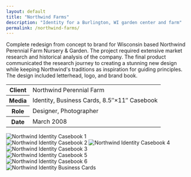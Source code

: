 ```yaml
---
layout: default
title: "Northwind Farms"
description: "Identity for a Burlington, WI garden center and farm"
permalink: /northwind-farms/
---
```


<section class="border-bottom-gray">
	<div class="grid-frame soft-sides hard@md">
		<div class="grid">
			<div class="grid-cell soft-triple-top soft-sides soft-triple-sides@md soft-triple-bottom@md 2/3@md">
				<p>Complete redesign from concept to brand for Wisconsin based Northwind Perennial Farm Nursery &amp; Garden. The project required extensive market research and historical analysis of the company. The final product communicated the research journey to creating a stunning new design while keeping Northwind's traditions as inspiration for guiding principles. The design included letterhead, logo, and brand book.</p>
			</div>
			<div class="grid-cell soft-sides soft-triple-bottom soft-double-top soft-triple-sides@md soft-triple-top@md 1/3@md">
				<table>
					<tbody>
						<tr>
							<th>Client</th>
							<td>Northwind Perennial Farm</td>
						</tr>
						<tr>
							<th>Media</th>
							<td>Identity, Business Cards, 8.5&#8243;&times;11&#8243; Casebook</td>
						</tr>
						<tr>
							<th>Role</th>
							<td>Designer, Photographer</td>
						</tr>
						<tr>
							<th>Date</th>
							<td>March 2008</td>
						</tr>
					</tbody>
				</table>
			</div>
		</div>
	</div>
</section>
<section class="border-bottom-gray bg-silver@md">
	<div class="grid-frame soft-triple-ends soft-double-sides soft-triple-sides@md">
		<div class="grid grid-with-gutter">
			<div class="grid-cell">
				<div class="grid grid-with-gutter">
					<div class="grid-cell 1/2">
						<img src="https://jessetrippecdn.appspot.com/images/northwind-1.png" alt="Northwind Identity Casebook 1" class="project-img">
					</div>
					<div class="grid-cell 1/2">
						<img src="https://jessetrippecdn.appspot.com/images/northwind-2.png" alt="Northwind Identity Casebook 2" class="project-img">
						<img src="https://jessetrippecdn.appspot.com/images/northwind-3.png" alt="Northwind Identity Casebook 4" class="project-img">
					</div>
				</div>
				<img src="https://jessetrippecdn.appspot.com/images/northwind-4.png" alt="Northwind Identity Casebook 3" class="project-img">
				<div class="grid grid-with-gutter">
					<div class="grid-cell 1/2">
						<img src="https://jessetrippecdn.appspot.com/images/northwind-5.png" alt="Northwind Identity Casebook 5" class="project-img">
					</div>
					<div class="grid-cell 1/2">
						<img src="https://jessetrippecdn.appspot.com/images/northwind-6.png" alt="Northwind Identity Casebook 6" class="project-img">
					</div>
				</div>
				<img src="https://jessetrippecdn.appspot.com/images/northwind-7.png" alt="Northwind Identity Business Cards" class="project-img flush-bottom">
			</div>
		</div>
	</div>
</section>
